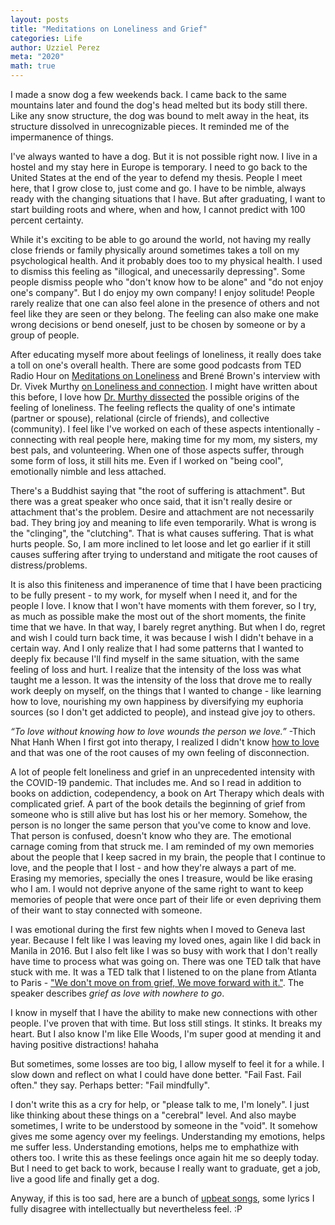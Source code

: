 ```yaml
---
layout: posts
title: "Meditations on Loneliness and Grief"
categories: Life
author: Uzziel Perez
meta: "2020"
math: true
---
```


I made a snow dog a few weekends back. I came back to the same mountains later and found the dog's head melted but its body still there. Like any snow structure, the dog was bound to melt away in the heat, its structure dissolved in unrecognizable pieces. It reminded me of the impermanence of things.

I've always wanted to have a dog. But it is not possible right now. I live in a hostel and my stay here in Europe is temporary. I need to go back to the United States at the end of the year to defend my thesis. People I meet here, that I grow close to, just come and go. I have to be nimble, always ready with the changing situations that I have. But after graduating, I want to start building roots and where, when and how, I cannot predict with 100 percent certainty.

While it's exciting to be able to go around the world, not having my really close friends or family physically around sometimes takes a toll on my psychological health. And it probably does too to my physical health. I used to dismiss this feeling as "illogical, and unecessarily depressing". Some people dismiss people who "don't know how to be alone" and "do not enjoy one's company". But I do enjoy my own company! I enjoy solitude! People rarely realize that one can also feel alone in the presence of others and not feel like they are seen or they belong. The feeling can also make one make wrong decisions or bend oneself, just to be chosen by someone or by a group of people.

After educating myself more about feelings of loneliness, it really does take a toll on one's overall health. There are some good podcasts from TED Radio Hour on [Meditations on Loneliness](https://open.spotify.com/episode/56J45Z8oQLvlMtFyUclLP7?si=ujoSxnWnRJCu4ASsVksfAA) and Brené Brown's interview with Dr. Vivek Murthy [on Loneliness and connection](https://open.spotify.com/episode/5k83Zo3xagECvKANgmcRTl?si=uRG2Z9UzSD-s2IWPS_b1WA). I might have written about this before, I love how [Dr. Murthy dissected](https://greatergood.berkeley.edu/article/item/how_loneliness_hurts_us_and_what_to_do_about_it) the possible origins of the feeling of loneliness. The feeling reflects the quality of one's intimate (partner or spouse), relational (circle of friends), and collective (community). I feel like I've worked on each of these aspects intentionally - connecting with real people here, making time for my mom, my sisters, my best pals, and volunteering. When one of those aspects suffer, through some form of loss, it still hits me. Even if I worked on "being cool", emotionally nimble and less attached.

There's a Buddhist saying that "the root of suffering is attachment". But there was a great speaker who once said, that it isn't really desire or attachment that's the problem. Desire and attachment are not necessarily bad. They bring joy and meaning to life even temporarily. What is wrong is the "clinging", the "clutching". That is what causes suffering. That is what hurts people. So, I am more inclined to let loose and let go earlier if it still causes suffering after trying to understand and mitigate the root causes of distress/problems.

It is also this finiteness and imperanence of time that I have been practicing to be fully present - to my work, for myself when I need it, and for the people I love. I know that I won't have moments with them forever, so I try, as much as possible make the most out of the short moments, the finite time that we have. In that way, I barely regret anything. But when I do, regret and wish I could turn back time, it was because I wish I didn't behave in a certain way. And I only realize that I had some patterns that I wanted to deeply fix because I'll find myself in the same situation, with the same feeling of loss and hurt. I realize that the intensity of the loss was what taught me a lesson. It was the intensity of the loss that drove me to really work deeply on myself, on the things that I wanted to change - like learning how to love, nourishing my own happiness by diversifying my euphoria sources (so I don't get addicted to people), and instead give joy to others.

*“To love without knowing how to love wounds the person we love.”* -Thich Nhat Hanh
When I first got into therapy, I realized I didn't know [how to love](https://www.brainpickings.org/2015/03/31/how-to-love-thich-nhat-hanh/) and that was one of the root causes of my own feeling of disconnection.

A lot of people felt loneliness and grief in an unprecedented intensity with the COVID-19 pandemic. That includes me. And so I read in addition to books on addiction, codependency, a book on Art Therapy which deals with complicated grief. A part of the book details the beginning of grief from someone who is still alive but has lost his or her memory. Somehow, the person is no longer the same person that you've come to know and love. That person is confused, doesn't know who they are. The emotional carnage coming from that struck me. I am reminded of my own memories about the people that I keep sacred in my brain, the people that I continue to love, and the people that I lost - and how they're always a part of me. Erasing my memories, specially the ones I treasure, would be like erasing who I am. I would not deprive anyone of the same right to want to keep memories of people that were once part of their life or even depriving them of their want to stay connected with someone.

I was emotional during the first few nights when I moved to Geneva last year. Because I felt like I was leaving my loved ones, again like I did back in Manila in 2016. But I also felt like I was so busy with work that I don't really have time to process what was going on. There was one TED talk that have stuck with me. It was a TED talk that I listened to on the plane from Atlanta to Paris - ["We don't move on from grief, We move forward with it."](https://www.youtube.com/watch?v=khkJkR-ipfw). The speaker describes *grief as love with nowhere to go*.

I know in myself that I have the ability to make new connections with other people. I've proven that with time. But loss still stings. It stinks. It breaks my heart. But I also know I'm like Elle Woods, I'm super good at mending it and having positive distractions! hahaha

But sometimes, some losses are too big, I allow myself to feel it for a while. I slow down and reflect on what I could have done better. "Fail Fast. Fail often." they say. Perhaps better: "Fail mindfully".

I don't write this as a cry for help, or "please talk to me, I'm lonely". I just like thinking about these things on a "cerebral" level. And also maybe sometimes, I write to be understood by someone in the "void". It somehow gives me some agency over my feelings. Understanding my emotions, helps me suffer less. Understanding emotions, helps me to emphathize with others too. I write this as these feelings once again hit me so deeply today. But I need to get back to work, because I really want to graduate, get a job, live a good life and finally get a dog.

Anyway, if this is too sad, here are a bunch of [upbeat songs](https://open.spotify.com/playlist/5F0r5wZTCtd9yEBM2lSjAb?si=W2EbTZqOQ5ePc7YdjGhePg), some lyrics I fully disagree with intellectually but nevertheless feel. :P
